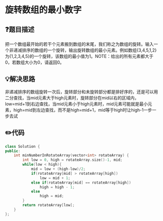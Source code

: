 # 旋转数组的最小数字

## :question:题目描述
把一个数组最开始的若干个元素搬到数组的末尾，我们称之为数组的旋转。输入一个非递减排序的数组的一个旋转，输出旋转数组的最小元素。例如数组{3,4,5,1,2}为{1,2,3,4,5}的一个旋转，该数组的最小值为1。NOTE：给出的所有元素都大于0，若数组大小为0，请返回0。

## :bulb:解决思路
非递减排序的数组旋转一次后，旋转部分和未旋转部分都是排好序的，还是可以用二分查找，当mid元素大于high元素时，旋转部分在mid以右的区域内，low=mid+1到右边查找，当mid元素小于high元素时，mid元素可能就是最小元素，high=mid到左边查找，而不是high=mid+1，mid等于high时让high-1一步一步去试

## :pencil2:代码
```c++
class Solution {
public:
    int minNumberInRotateArray(vector<int> rotateArray) {
        int low = 0, high = rotateArray.size()-1, mid;
        while(low < high){
            mid = low + (high-low)/2;
            if(rotateArray[mid] > rotateArray[high])
                low = mid + 1;
            else if(rotateArray[mid] == rotateArray[high])
                high = high - 1;
            else
                high = mid;
        }
        return rotateArray[low];
    }
};
```